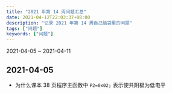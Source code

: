 ```yaml
---
title: "2021 年第 14 周问题汇总"
date: 2021-04-12T22:03:37+08:00
description: "记录 2021 年第 14 周自己脑袋里的问题"
tags: ["问题"]
keywords: ["问题"]
---
```


2021-04-05 ~ 2021-04-11

## 2021-04-05

- 为什么课本 38 页程序主函数中 `P2=0x02;` 表示使共阴极为低电平
